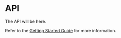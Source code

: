 # API

The API will be here.

Refer to the [Getting Started Guide](https://api-platform.com/docs/distribution) for more information.
